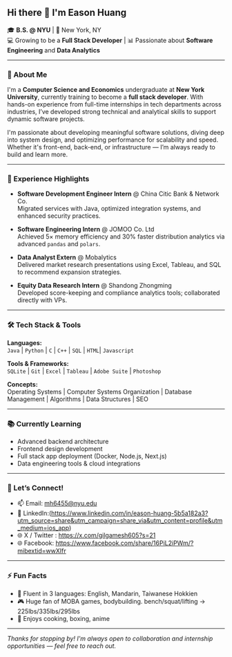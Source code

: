 ## Hi there 👋 I'm Eason Huang

🎓 **B.S. @ NYU** | 📍 New York, NY  
💻 Growing to be a **Full Stack Developer** | 📊 Passionate about **Software Engineering** and **Data Analytics**

---

### 🚀 About Me

I'm a **Computer Science and Economics** undergraduate at **New York University**, currently training to become a **full stack developer**. With hands-on experience from full-time internships in tech departments across industries, I’ve developed strong technical and analytical skills to support dynamic software projects.

I'm passionate about developing meaningful software solutions, diving deep into system design, and optimizing performance for scalability and speed. Whether it's front-end, back-end, or infrastructure — I’m always ready to build and learn more.

---

### 💼 Experience Highlights

- **Software Development Engineer Intern** @ China Citic Bank & Network Co.  
  Migrated services with Java, optimized integration systems, and enhanced security practices.

- **Software Engineering Intern** @ JOMOO Co. Ltd  
  Achieved 5× memory efficiency and 30% faster distribution analytics via advanced `pandas` and `polars`.

- **Data Analyst Extern** @ Mobalytics  
  Delivered market research presentations using Excel, Tableau, and SQL to recommend expansion strategies.

- **Equity Data Research Intern** @ Shandong Zhongming  
  Developed score-keeping and compliance analytics tools; collaborated directly with VPs.

---

### 🛠️ Tech Stack & Tools

**Languages:**  
`Java` | `Python` | `C` | `C++` | `SQL` | `HTML`| `Javascript`

**Tools & Frameworks:**  
`SQLite` | `Git` | `Excel` | `Tableau` | `Adobe Suite` | `Photoshop`

**Concepts:**  
Operating Systems | Computer Systems Organization | Database Management | Algorithms | Data Structures | SEO

---

### 📚 Currently Learning

- Advanced backend architecture
- Frontend design development
- Full stack app deployment (Docker, Node.js, Next.js)
- Data engineering tools & cloud integrations

---

### 💬 Let’s Connect!

- 📫 Email: [mh6455@nyu.edu](mailto:mh6455@nyu.edu)
- 💼 LinkedIn:(https://www.linkedin.com/in/eason-huang-5b5a182a3?utm_source=share&utm_campaign=share_via&utm_content=profile&utm_medium=ios_app)
- 🌐 X / Twitter : https://x.com/gilgamesh605?s=21
- 🌐 Facebook: https://www.facebook.com/share/16PiL2iPWm/?mibextid=wwXIfr

---

### ⚡ Fun Facts

- 🧠 Fluent in 3 languages: English, Mandarin, Taiwanese Hokkien
- 🎮 Huge fan of MOBA games, bodybuilding. bench/squat/lifting -> 225lbs/335lbs/295lbs
- 🍜 Enjoys cooking, boxing, anime

---

_Thanks for stopping by! I'm always open to collaboration and internship opportunities — feel free to reach out._

